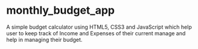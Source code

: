 # monthly_budget_app
A simple budget calculator using HTML5, CSS3 and JavaScript which help user to keep track of Income and Expenses of their current manage and help in managing their budget.
